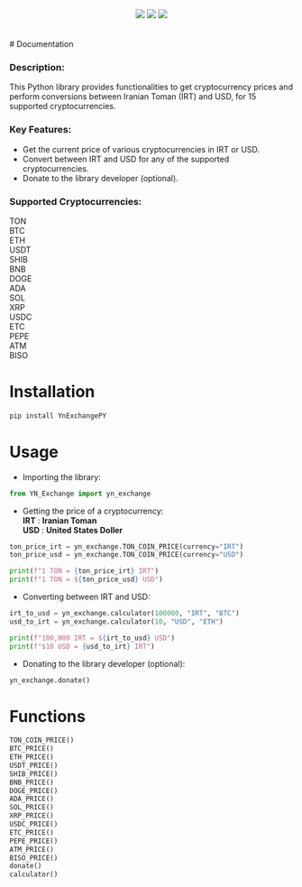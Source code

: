 <div align="center">
  <img src="https://static.pepy.tech/badge/YnExchangePY"><img/>
  <img src="https://static.pepy.tech/badge/YnExchangePY/month"><img/>
  <img src="https://static.pepy.tech/badge/YnExchangePY/week"><img/>
</div><br/><br/>
# Documentation

### Description:
This Python library provides functionalities to get cryptocurrency prices and perform conversions between Iranian Toman (IRT) and USD, for 15 supported cryptocurrencies.

### Key Features:
* Get the current price of various cryptocurrencies in IRT or USD.
* Convert between IRT and USD for any of the supported cryptocurrencies.
* Donate to the library developer (optional).

### Supported Cryptocurrencies:<br />
TON<br />
BTC<br />
ETH<br />
USDT<br />
SHIB<br />
BNB<br />
DOGE<br />
ADA<br />
SOL<br />
XRP<br />
USDC<br />
ETC<br />
PEPE<br />
ATM<br />
BISO

# Installation
```bash
pip install YnExchangePY
```

# Usage

* Importing the library:
```py
from YN_Exchange import yn_exchange
```

* Getting the price of a cryptocurrency:<br />
**IRT** : **Iranian Toman**<br />
**USD** : **United States Doller**

```py
ton_price_irt = yn_exchange.TON_COIN_PRICE(currency="IRT")
ton_price_usd = yn_exchange.TON_COIN_PRICE(currency="USD")

print(f"1 TON = {ton_price_irt} IRT")
print(f"1 TON = ${ton_price_usd} USD")
```

* Converting between IRT and USD:
```py
irt_to_usd = yn_exchange.calculator(100000, "IRT", "BTC")
usd_to_irt = yn_exchange.calculator(10, "USD", "ETH")

print(f"100,000 IRT = ${irt_to_usd} USD")
print(f"$10 USD = {usd_to_irt} IRT")
```

* Donating to the library developer (optional):
```py
yn_exchange.donate()
```

# Functions

```py
TON_COIN_PRICE()
BTC_PRICE()
ETH_PRICE()
USDT_PRICE()
SHIB_PRICE()
BNB_PRICE()
DOGE_PRICE()
ADA_PRICE()
SOL_PRICE()
XRP_PRICE()
USDC_PRICE()
ETC_PRICE()
PEPE_PRICE()
ATM_PRICE()
BISO_PRICE()
donate()
calculator()
```
